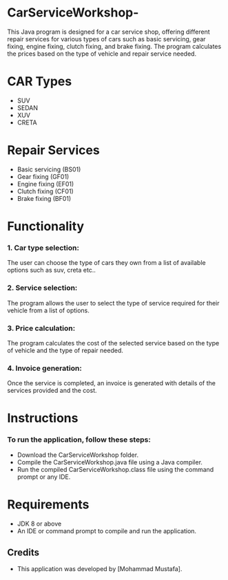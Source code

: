 # CarServiceWorkshop-

This Java program is designed for a car service shop, offering different repair services for various 
types of cars such as basic servicing, gear fixing, engine fixing, clutch fixing, and brake fixing. 
The program calculates the prices based on the type of vehicle and repair service needed.

# CAR Types
* SUV
* SEDAN
* XUV
* CRETA

# Repair Services
* Basic servicing (BS01)
* Gear fixing (GF01)
* Engine fixing (EF01)
* Clutch fixing (CF01)
* Brake fixing (BF01)

# Functionality
<h3> 1. Car type selection:</h3>The user can choose the type of cars they own from a list of available options such as suv, creta etc..
<h3> 2. Service selection:</h3>The program allows the user to select the type of service required for their vehicle from a list of options.
<h3> 3. Price calculation:</h3>The program calculates the cost of the selected service based on the type of vehicle and the type of repair needed.
<h3> 4. Invoice generation:</h3>Once the service is completed, an invoice is generated with details of the services provided and the cost.


# Instructions
### To run the application, follow these steps:
* Download the CarServiceWorkshop folder.
* Compile the CarServiceWorkshop.java file using a Java compiler.
* Run the compiled CarServiceWorkshop.class file using the command prompt or any IDE.

# Requirements
* JDK 8 or above
* An IDE or command prompt to compile and run the application.

## Credits
* This application was developed by [Mohammad Mustafa].
